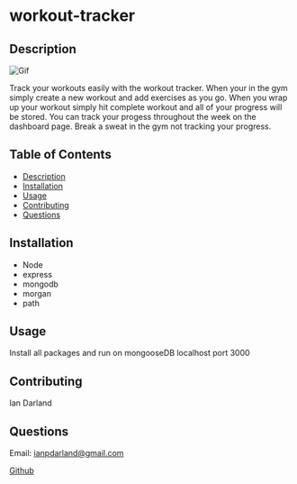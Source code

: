 # workout-tracker

## Description 

![Gif](./assets/demo.gif)

Track your workouts easily with the workout tracker. When your in the gym simply create a new workout and add exercises as you go. When you wrap up your workout simply hit complete workout and all of your progress will be stored. You can track your progess throughout the week on the dashboard page. Break a sweat in the gym not tracking your progress.

## Table of Contents

- [Description](#description)
- [Installation](#installation)
- [Usage](#usage)
- [Contributing](#contributing)
- [Questions](#questions)
## Installation

- Node
- express
- mongodb
- morgan
- path

## Usage

Install all packages and run on mongooseDB localhost port 3000

## Contributing

Ian Darland

## Questions

Email: ianpdarland@gmail.com

[Github](www.github.com/iandarland)